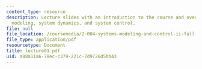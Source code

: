 ```yaml
---
content_type: resource
description: Lecture slides with an introduction to the course and overview of system
  modeling, system dynamics, and system control.
file: null
file_location: /coursemedia/2-004-systems-modeling-and-control-ii-fall-2007/a88a11a678ecc379221c7d9726d5bb43_lecture01.pdf
file_type: application/pdf
resourcetype: Document
title: lecture01.pdf
uid: a88a11a6-78ec-c379-221c-7d9726d5bb43
---
```


